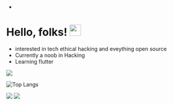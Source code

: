 -
# Hello, folks! <img src="https://cliply.co/clip/waving-hand-3d/" width="30px">
- interested in tech ethical hacking and eveything open source
- Currently a noob in Hacking 
- Learning flutter

![](https://github-readme-stats.vercel.app/api?username=chaudharyjatin115&show_icons=true&theme=radical)

![Top Langs](https://github-readme-stats.vercel.app/api/top-langs/?username=chaudharyjatin115&layout=compact)

![](https://img.shields.io/badge/<Tech>-<Flutter>-informational?style=flat&logo=<LOGO_NAME>&logoColor=white&color=2bbc8a)
![](https://img.shields.io/badge/<Tech>-<Flutter>-informational?style=flat&logo=<Linux>&logoColor=white&color=2bbc8a)

